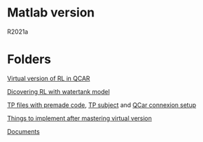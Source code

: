 # Matlab version

R2021a

# Folders
[Virtual version of RL in QCAR](https://github.com/Guyak/ProjectAntonin_QCAR/tree/main/Bicycle_model)

[Dicovering RL with watertank model](https://github.com/Guyak/ProjectAntonin_QCAR/tree/main/RL_library_tuto)

[TP files with premade code](https://github.com/Guyak/ProjectAntonin_QCAR/tree/main/TP_QCAR_copy/TPfiles), 
[TP subject](https://github.com/Guyak/ProjectAntonin_QCAR/blob/main/TP_QCAR_copy/TP_QCAR_Vfinale.pdf) and 
[QCar connexion setup](https://github.com/Guyak/ProjectAntonin_QCAR/blob/main/TP_QCAR_copy/QuickStartGuide.pdf)

[Things to implement after mastering virtual version](https://github.com/Guyak/ProjectAntonin_QCAR/tree/main/_RL_experiments)

[Documents](https://github.com/Guyak/ProjectAntonin_QCAR/tree/main/Ressources_perso)
